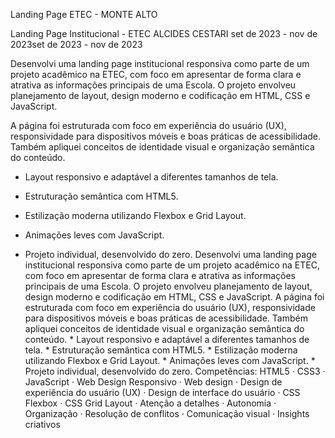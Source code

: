 Landing Page ETEC - MONTE ALTO

Landing Page Institucional - ETEC ALCIDES CESTARI
set de 2023 - nov de 2023set de 2023 - nov de 2023

Desenvolvi uma landing page institucional responsiva como parte de um projeto acadêmico na ETEC, com foco em apresentar de forma clara e atrativa as informações principais de uma Escola. O projeto envolveu planejamento de layout, design moderno e codificação em HTML, CSS e JavaScript.

A página foi estruturada com foco em experiência do usuário (UX), responsividade para dispositivos móveis e boas práticas de acessibilidade. Também apliquei conceitos de identidade visual e organização semântica do conteúdo.

* Layout responsivo e adaptável a diferentes tamanhos de tela.

* Estruturação semântica com HTML5.

* Estilização moderna utilizando Flexbox e Grid Layout.

* Animações leves com JavaScript.

* Projeto individual, desenvolvido do zero.
Desenvolvi uma landing page institucional responsiva como parte de um projeto acadêmico na ETEC, com foco em apresentar de forma clara e atrativa as informações principais de uma Escola. O projeto envolveu planejamento de layout, design moderno e codificação em HTML, CSS e JavaScript. A página foi estruturada com foco em experiência do usuário (UX), responsividade para dispositivos móveis e boas práticas de acessibilidade. Também apliquei conceitos de identidade visual e organização semântica do conteúdo. * Layout responsivo e adaptável a diferentes tamanhos de tela. * Estruturação semântica com HTML5. * Estilização moderna utilizando Flexbox e Grid Layout. * Animações leves com JavaScript. * Projeto individual, desenvolvido do zero.
Competências: HTML5 · CSS3 · JavaScript · Web Design Responsivo · Web design · Design de experiência do usuário (UX) · Design de interface do usuário · CSS Flexbox · CSS Grid Layout · Atenção a detalhes · Autonomia · Organização · Resolução de conflitos · Comunicação visual · Insights criativos
